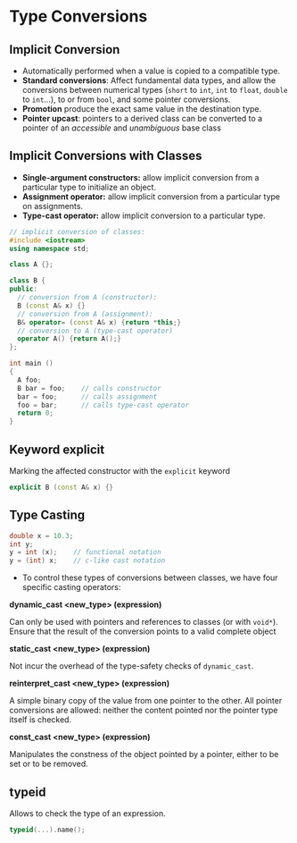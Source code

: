 # Type Conversions

## Implicit Conversion

- Automatically performed when a value is copied to a compatible type.
- **Standard conversions**: Affect fundamental data types, and allow the conversions between numerical types (`short` to `int`, `int` to `float`, `double` to `int`...), to or from `bool`, and some pointer conversions.
- **Promotion** produce the exact same value in the destination type.
- **Pointer upcast**: pointers to a derived class can be converted to a pointer of an *accessible* and *unambiguous* base class

## Implicit Conversions with Classes

- **Single-argument constructors:** allow implicit conversion from a particular type to initialize an object.
- **Assignment operator:** allow implicit conversion from a particular type on assignments.
- **Type-cast operator:** allow implicit conversion to a particular type.

```c++
// implicit conversion of classes:
#include <iostream>
using namespace std;

class A {};

class B {
public:
  // conversion from A (constructor):
  B (const A& x) {}
  // conversion from A (assignment):
  B& operator= (const A& x) {return *this;}
  // conversion to A (type-cast operator)
  operator A() {return A();}
};

int main ()
{
  A foo;
  B bar = foo;    // calls constructor
  bar = foo;      // calls assignment
  foo = bar;      // calls type-cast operator
  return 0;
}
```

## Keyword explicit

Marking the affected constructor with the `explicit` keyword

```c++
explicit B (const A& x) {}
```

## Type Casting

```c++
double x = 10.3;
int y;
y = int (x);    // functional notation
y = (int) x;    // c-like cast notation
```

- To control these types of conversions between classes, we have four specific casting operators:

**dynamic_cast <new_type> (expression)**

Can only be used with pointers and references to classes (or with `void*`). Ensure that the result of the conversion points to a valid complete object

**static_cast <new_type> (expression)**

Not incur the overhead of the type-safety checks of `dynamic_cast`.

**reinterpret_cast <new_type> (expression)**

A simple binary copy of the value from one pointer to the other. All pointer conversions are allowed: neither the content pointed nor the pointer type itself is checked.

**const_cast <new_type> (expression)**

Manipulates the constness of the object pointed by a pointer, either to be set or to be removed.

## typeid

Allows to check the type of an expression.

```c++
typeid(...).name();
```

